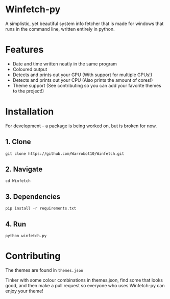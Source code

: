 # Winfetch-py
A simplistic, yet beautiful system info fetcher that is made for windows that runs in the command line, written entirely in python.


# Features
- Date and time written neatly in the same program
- Coloured output
- Detects and prints out your GPU (With support for multiple GPUs!)
- Detects and prints out your CPU (Also prints the amount of cores!)
- Theme support (See contributing so you can add your favorite themes to the project!)


# Installation
For development - a package is being worked on, but is broken for now.
## 1. Clone
    git clone https://github.com/Warrobot10/Winfetch.git

## 2. Navigate
    cd Winfetch

## 3. Dependencies
    pip install -r requirements.txt

## 4. Run
    python winfetch.py


# Contributing
The themes are found in ``themes.json``

Tinker with some colour combinations in themes.json, find some that looks good, and then make a pull request so everyone who uses Winfetch-py can enjoy your theme!
